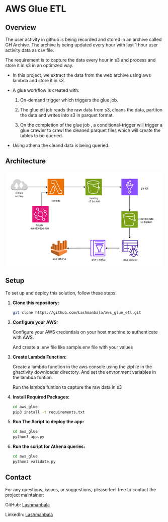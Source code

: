 # AWS Glue ETL

## Overview
The user activity in github is being recorded and stored in an archive called GH Archive. The archive is being updated every hour with last 1 hour user activity data as csv file. 
 
The requirement is to capture the data every hour  in s3 and process and store it in s3 in an optimzed way.

- In this project, we extract the data from the web archive using aws lambda and store it in s3. 
- A glue workflow is created with:
  
   1. On-demand trigger which triggers the glue job.
  
   2. The glue etl job reads the raw data from s3, cleans the data, partiton the data and writes into s3 in parquet format.
   
   3. On the completion of the glue job , a conditional-trigger will trigger a glue crawler to crawl the cleaned parquet files which will create the tables to be queried.
- Using athena the cleand data is being queried.

## Architecture
![Alt text](architecture_2.png)

## Setup
To set up and deploy this solution, follow these steps:

1. **Clone this repository:**
    ```bash
    git clone https://github.com/Lashmanbala/aws_glue_etl.git
    ```
2. **Configure your AWS:**

   Configure your AWS credentials on your host machine to authenticate with AWS.
   
   And create a .env file like sample.env file with your values

3. **Create Lambda Function:**

   Create a lambda function in the aws console using the zipfile in the ghactivity downloader directory. And set the envronment variables in the lambda funtion.

   Run the lambda funtion to capture the raw data in s3

5. **Install Required Packages:**
    ```bash
   cd aws_glue
   pip3 install -t requirements.txt
   ```
6. **Run The Script to deploy the app:**
   ```bash
   cd aws_glue
   python3 app.py
   ```  
7. **Run the script for Athena queries:**
   ```bash
   cd aws_glue
   python3 validate.py
   ```
   
## Contact
For any questions, issues, or suggestions, please feel free to contact the project maintainer:

GitHub: [Lashmanbala](https://github.com/Lashmanbala)

LinkedIn: [Lashmanbala](https://www.linkedin.com/in/lashmanbala/)
